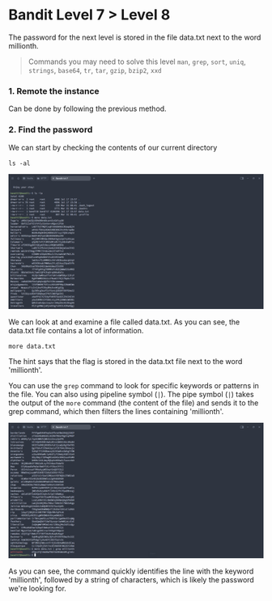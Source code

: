# Bandit Level 7 > Level 8

The password for the next level is stored in the file data.txt next to the word millionth.

> Commands you may need to solve this level
> `man`, `grep`, `sort`, `uniq`, `strings`, `base64`, `tr`, `tar`, `gzip`, `bzip2`, `xxd`

### 1. Remote the instance
Can be done by following the previous method.

### 2. Find the password
We can start by checking the contents of our current directory

```
ls -al
```

![alt text](/OverTheWire/Bandit/images/Bandit7-1.png)

We can look at and examine a file called data.txt. As you can see, the data.txt file contains a lot of information. 

```
more data.txt
```

The hint says that the flag is stored in the data.txt file next to the word 'millionth'. 

You can use the `grep` command to look for specific keywords or patterns in the file. You can also using pipeline symbol (`|`). The pipe symbol (`|`) takes the output of the `more` command (the content of the file) and sends it to the grep command, which then filters the lines containing 'millionth'.

![alt text](/OverTheWire/Bandit/images/Bandit7-2.png)

As you can see, the command quickly identifies the line with the keyword 'millionth', followed by a string of characters, which is likely the password we're looking for.
